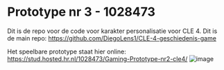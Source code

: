 # Prototype nr 3 - 1028473

Dit is de repo voor de code voor karakter personalisatie voor CLE 4.
Dit is de main repo: https://github.com/DiegoLens1/CLE-4-geschiedenis-game

Het speelbare prototype staat hier online: https://stud.hosted.hr.nl/1028473/Gaming-Prototype-nr2-cle4/
![image](https://github.com/TheMazeIsAmazing/PixiJS-demo-2/assets/89028475/9562a6e6-d8a3-4a12-9552-d47e28182932)
